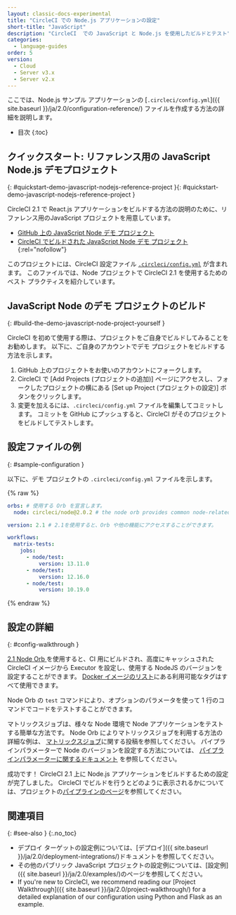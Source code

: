 ```yaml
---
layout: classic-docs-experimental
title: "CircleCI での Node.js アプリケーションの設定"
short-title: "JavaScript"
description: "CircleCI  での JavaScript と Node.js を使用したビルドとテスト"
categories:
  - language-guides
order: 5
version:
  - Cloud
  - Server v3.x
  - Server v2.x
---
```


ここでは、Node.js サンプル アプリケーションの [`.circleci/config.yml`]({{ site.baseurl }}/ja/2.0/configuration-reference/) ファイルを作成する方法の詳細を説明します。

* 目次
{:toc}

## クイックスタート: リファレンス用の JavaScript Node.js デモプロジェクト
{: #quickstart-demo-javascript-nodejs-reference-project }{: #quickstart-demo-javascript-nodejs-reference-project }

CircleCI 2.1 で React.js アプリケーションをビルドする方法の説明のために、リファレンス用のJavaScript プロジェクトを用意しています。

- [GitHub 上の JavaScript Node デモ プロジェクト](https://github.com/CircleCI-Public/circleci-demo-javascript-react-app)
- [CircleCI でビルドされた JavaScript Node デモ プロジェクト](https://circleci.com/gh/CircleCI-Public/circleci-demo-javascript-express){:rel="nofollow"}

このプロジェクトには、CircleCI 設定ファイル <a href="https://github.com/CircleCI-Public/circleci-demo-javascript-express/blob/master/.circleci/config.yml" target="_blank"><code>.circleci/config.yml</code></a> が含まれます。 このファイルでは、Node プロジェクトで CircleCI 2.1 を使用するためのベスト プラクティスを紹介しています。

## JavaScript Node のデモ プロジェクトのビルド
{: #build-the-demo-javascript-node-project-yourself }

CircleCI を初めて使用する際は、プロジェクトをご自身でビルドしてみることをお勧めします。 以下に、ご自身のアカウントでデモ プロジェクトをビルドする方法を示します。

1. GitHub 上のプロジェクトをお使いのアカウントにフォークします。
2. CircleCI で [Add Projects (プロジェクトの追加)] ページにアクセスし、フォークしたプロジェクトの横にある [Set up Project (プロジェクトの設定)] ボタンをクリックします。
3. 変更を加えるには、`.circleci/config.yml` ファイルを編集してコミットします。 コミットを GitHub にプッシュすると、CircleCI がそのプロジェクトをビルドしてテストします。


## 設定ファイルの例
{: #sample-configuration }

以下に、デモ プロジェクトの `.circleci/config.yml` ファイルを示します。

{% raw %}

```yaml
orbs: # 使用する Orb を宣言します。
  node: circleci/node@2.0.2 # the node orb provides common node-related configuration

version: 2.1 # 2.1を使用すると、Orb や他の機能にアクセスすることができます。 

workflows:
  matrix-tests:
    jobs:
      - node/test:
          version: 13.11.0
      - node/test:
          version: 12.16.0
      - node/test:
          version: 10.19.0
```
{% endraw %}


## 設定の詳細
{: #config-walkthrough }

[2.1 Node Orb ](https://circleci.com/developer/orbs/orb/circleci/node#jobs-test)を使用すると、CI 用にビルドされ、高度にキャッシュされた CircleCI イメージから Executor を設定し、使用する NodeJS のバージョンを設定することができます。 [Docker イメージのリスト](https://hub.docker.com/r/cimg/node/tags)にある利用可能なタグはすべて使用できます。

Node Orb の `test` コマンドにより、オプションのパラメータを使って 1 行のコマンドでコードをテストすることができます。

マトリックスジョブは、様々な Node 環境で Node アプリケーションをテストする簡単な方法です。 Node Orb によりマトリックスジョブを利用する方法の詳細な例は、 [マトリックスジョブ](https://circleci.com/blog/circleci-matrix-jobs/)に関する投稿を参照してください。 パイプラインパラメーターで Node のバージョンを設定する方法については、 [パイプラインパラメーターに関するドキュメント](https://circleci.com/docs/ja/2.0/pipeline-variables/#pipeline-parameters-in-configuration) を参照してください。

成功です！ CircleCI 2.1 上に Node.js アプリケーションをビルドするための設定が完了しました。 CircleCI でビルドを行うとどのように表示されるかについては、プロジェクトの[パイプラインのページ](https://app.circleci.com/pipelines/github/CircleCI-Public/circleci-demo-javascript-react-app)を参照してください。

## 関連項目
{: #see-also }
{:.no_toc}

- デプロイ ターゲットの設定例については、[デプロイ]({{ site.baseurl }}/ja/2.0/deployment-integrations/)ドキュメントを参照してください。
- その他のパブリック JavaScript プロジェクトの設定例については、[設定例]({{ site.baseurl }}/ja/2.0/examples/)のページを参照してください。
- If you're new to CircleCI, we recommend reading our [Project Walkthrough]({{ site.baseurl }}/ja/2.0/project-walkthrough/) for a detailed explanation of our configuration using Python and Flask as an example.
